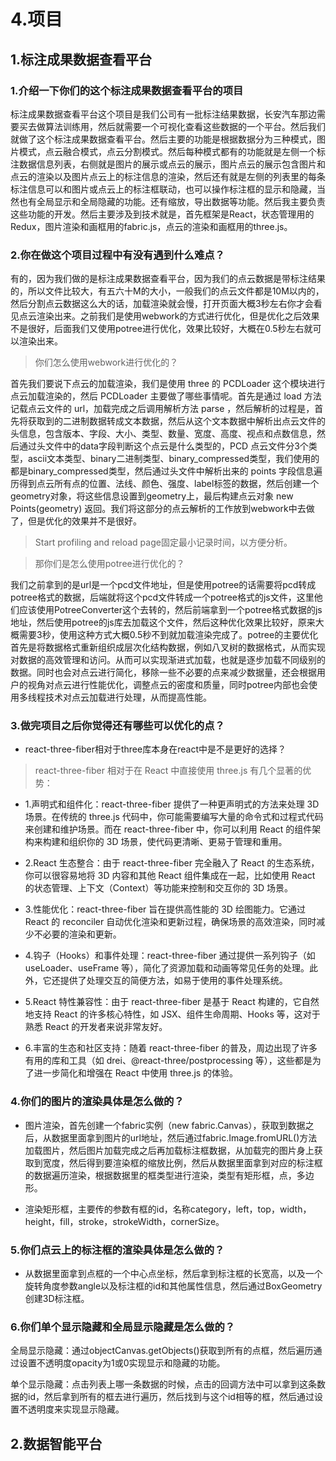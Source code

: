 # 4.项目

## 1.标注成果数据查看平台

### 1.介绍一下你们的这个标注成果数据查看平台的项目

标注成果数据查看平台这个项目是我们公司有一批标注结果数据，长安汽车那边需要买去做算法训练用，然后就需要一个可视化查看这些数据的一个平台。然后我们就做了这个标注成果数据查看平台。然后主要的功能是根据数据分为三种模式，图片模式，点云融合模式，点云分割模式。然后每种模式都有的功能就是左侧一个标注数据信息列表，右侧就是图片的展示或点云的展示，图片点云的展示包含图片和点云的渲染以及图片点云上的标注信息的渲染，然后还有就是左侧的列表里的每条标注信息可以和图片或点云上的标注框联动，也可以操作标注框的显示和隐藏，当然也有全局显示和全局隐藏的功能。还有缩放，导出数据等功能。然后我主要负责这些功能的开发。然后主要涉及到技术就是，首先框架是React，状态管理用的Redux，图片渲染和画框用的fabric.js，点云的渲染和画框用的three.js。

### 2.你在做这个项目过程中有没有遇到什么难点？

有的，因为我们做的是标注成果数据查看平台，因为我们的点云数据是带标注结果的，所以文件比较大，有五六十M的大小，一般我们的点云文件都是10M以内的，然后分割点云数据这么大的话，加载渲染就会慢，打开页面大概3秒左右你才会看见点云渲染出来。之前我们是使用webwork的方式进行优化，但是优化之后效果不是很好，后面我们又使用potree进行优化，效果比较好，大概在0.5秒左右就可以渲染出来。

>你们怎么使用webwork进行优化的？

首先我们要说下点云的加载渲染，我们是使用 three 的 PCDLoader 这个模块进行点云加载渲染的，然后 PCDLoader 主要做了哪些事情呢。首先是通过 load 方法记载点云文件的 url，加载完成之后调用解析方法 parse ，然后解析的过程是，首先将获取到的二进制数据转成文本数据，然后从这个文本数据中解析出点云文件的头信息，包含版本、字段、大小、类型、数量、宽度、高度、视点和点数信息，然后通过头文件中的data字段判断这个点云是什么类型的，PCD 点云文件分3个类型，ascii文本类型、binary二进制类型、binary_compressed类型，我们使用的都是binary_compressed类型，然后通过头文件中解析出来的 points 字段信息遍历得到点云所有点的位置、法线、颜色、强度、label标签的数据，然后创建一个geometry对象，将这些信息设置到geometry上，最后构建点云对象 new Points(geometry) 返回。我们将这部分的点云解析的工作放到webwork中去做了，但是优化的效果并不是很好。

>Start profiling and reload page固定最小记录时间，以方便分析。

>那你们是怎么使用potree进行优化的？

我们之前拿到的是url是一个pcd文件地址，但是使用potree的话需要将pcd转成potree格式的数据，后端就将这个pcd文件转成一个potree格式的js文件，这里他们应该使用PotreeConverter这个去转的，然后前端拿到一个potree格式数据的js地址，然后使用potree的js库去加载这个文件，然后这种优化效果比较好，原来大概需要3秒，使用这种方式大概0.5秒不到就加载渲染完成了。potree的主要优化首先是将数据格式重新组织成层次化结构数据，例如八叉树的数据格式，从而实现对数据的高效管理和访问。从而可以实现渐进式加载，也就是逐步加载不同级别的数据。同时也会对点云进行简化，移除一些不必要的点来减少数据量，还会根据用户的视角对点云进行性能优化，调整点云的密度和质量，同时potree内部也会使用多线程技术对点云加载进行处理，从而提高性能。

### 3.做完项目之后你觉得还有哪些可以优化的点？

- react-three-fiber相对于three库本身在react中是不是更好的选择？

>react-three-fiber 相对于在 React 中直接使用 three.js 有几个显著的优势：

- 1.声明式和组件化：react-three-fiber 提供了一种更声明式的方法来处理 3D 场景。在传统的 three.js 代码中，你可能需要编写大量的命令式和过程式代码来创建和维护场景。而在 react-three-fiber 中，你可以利用 React 的组件架构来构建和组织你的 3D 场景，使代码更清晰、更易于管理和重用。

- 2.React 生态整合：由于 react-three-fiber 完全融入了 React 的生态系统，你可以很容易地将 3D 内容和其他 React 组件集成在一起，比如使用 React 的状态管理、上下文（Context）等功能来控制和交互你的 3D 场景。

- 3.性能优化：react-three-fiber 旨在提供高性能的 3D 绘图能力。它通过 React 的 reconciler 自动优化渲染和更新过程，确保场景的高效渲染，同时减少不必要的渲染和更新。

- 4.钩子（Hooks）和事件处理：react-three-fiber 通过提供一系列钩子（如 useLoader、useFrame 等），简化了资源加载和动画等常见任务的处理。此外，它还提供了处理交互的简便方法，如易于使用的事件处理系统。

- 5.React 特性兼容性：由于 react-three-fiber 是基于 React 构建的，它自然地支持 React 的许多核心特性，如 JSX、组件生命周期、Hooks 等，这对于熟悉 React 的开发者来说非常友好。

- 6.丰富的生态和社区支持：随着 react-three-fiber 的普及，周边出现了许多有用的库和工具（如 drei、@react-three/postprocessing 等），这些都是为了进一步简化和增强在 React 中使用 three.js 的体验。

### 4.你们的图片的渲染具体是怎么做的？

- 图片渲染，首先创建一个fabric实例（new fabric.Canvas），获取到数据之后，从数据里面拿到图片的url地址，然后通过fabric.Image.fromURL()方法加载图片，然后图片加载完成之后再加载标注框数据，从加载完的图片身上获取到宽度，然后得到要渲染框的缩放比例，然后从数据里面拿到对应的标注框的数据遍历渲染，根据数据里的框类型进行渲染，类型有矩形框，点，多边形。

- 渲染矩形框，主要传的参数有框的id，名称category，left，top，width，height，fill，stroke，strokeWidth，cornerSize。

### 5.你们点云上的标注框的渲染具体是怎么做的？

- 从数据里面拿到点框的一个中心点坐标，然后拿到标注框的长宽高，以及一个旋转角度参数angle以及标注框的id和其他属性信息，然后通过BoxGeometry创建3D标注框。

### 6.你们单个显示隐藏和全局显示隐藏是怎么做的？

全局显示隐藏：通过objectCanvas.getObjects()获取到所有的点框，然后遍历通过设置不透明度opacity为1或0实现显示和隐藏的功能。

单个显示隐藏：点击列表上哪一条数据的时候，点击的回调方法中可以拿到这条数据的id，然后拿到所有的框去进行遍历，然后找到与这个id相等的框，然后通过设置不透明度来实现显示隐藏。

## 2.数据智能平台
